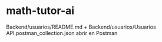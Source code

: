 # math-tutor-ai


Backend/usuarios/README.md
+
Backend/usuarios/Usuarios API.postman_collection.json abrir en Postman
